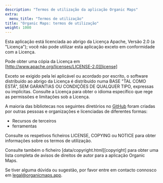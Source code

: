 ```yaml
---
description: "Termos de utilização da aplicação Organic Maps"
extra:
  menu_title: "Termos de utilização"
title: "Organic Maps: termos de utilização"
weight: 1000
---
```


Esta aplicação está licenciada ao abrigo da Licença Apache, Versão 2.0 (a
"Licença"); você não pode utilizar esta aplicação exceto em conformidade com
a Licença.

Pode obter uma cópia da Licença em
[http://www.apache.org/licenses/LICENSE-2.0][license]

Exceto se exigido pela lei aplicável ou acordado por escrito, o software
distribuído ao abrigo da Licença é distribuído numa BASE "TAL COMO ESTÁ",
SEM GARANTIAS OU CONDIÇÕES DE QUALQUER TIPO, expressas ou
implícitas. Consulte a Licença para obter o idioma específico que rege as
permissões e limitações sob a Licença.

A maioria das bibliotecas nos seguintes diretórios no [GitHub][github] foram
criadas por outras pessoas e organizações e licenciadas de diferentes
formas:

- Recursos de terceiros
- ferramentas

Consulte os respetivos ficheiros LICENSE, COPYING ou NOTICE para obter
informações sobre os termos de utilização.

Consulte também o ficheiro [data/copyright.html][copyright] para obter uma
lista completa de avisos de direitos de autor para a aplicação Organic Maps.

Se tiver alguma dúvida ou sugestão, por favor entre em contacto connosco em
[legal@organicmaps.app](mailto:legal@organicmaps.app).

[github]: https://github.com/organicmaps/organicmaps
[licença]: http://www.apache.org/licenses/LICENSE-2.0
[direitos de autor]: https://htmlpreview.github.io/?https://github.com/organicmaps/organicmaps/master/data/copyright.html
